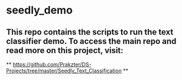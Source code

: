 # seedly_demo

## This repo contains the scripts to run the text classifier demo. To access the main repo and read more on this project, visit:

** https://github.com/Prakzter/DS-Projects/tree/master/Seedly_Text_Classification **
